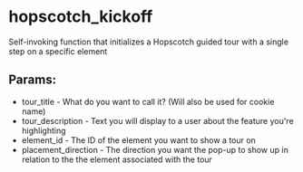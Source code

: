 # hopscotch_kickoff
Self-invoking function that initializes a Hopscotch guided tour with a single step on a specific element

## Params:
* tour_title - What do you want to call it? (Will also be used for cookie name)
* tour_description - Text you will display to a user about the feature you're highlighting
* element_id - The ID of the element you want to show a tour on
* placement_direction - The direction you want the pop-up to show up in relation to the the element associated with the tour
